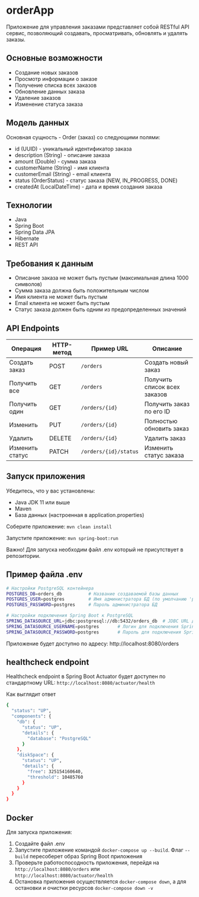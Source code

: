 # orderApp

Приложение для управления заказами представляет собой RESTful API сервис, позволяющий создавать, просматривать, обновлять и удалять заказы.
## Основные возможности

- Создание новых заказов
- Просмотр информации о заказе
- Получение списка всех заказов
- Обновление данных заказа
- Удаление заказов
- Изменение статуса заказа

## Модель данных

Основная сущность - Order (заказ) со следующими полями:
- id (UUID) - уникальный идентификатор заказа
- description (String) - описание заказа
- amount (Double) - сумма заказа
- customerName (String) - имя клиента
- customerEmail (String) - email клиента
- status (OrderStatus) - статус заказа (NEW, IN_PROGRESS, DONE)
- createdAt (LocalDateTime) - дата и время создания заказа

## Технологии

- Java
- Spring Boot
- Spring Data JPA
- Hibernate
- REST API

## Требования к данным
- Описание заказа не может быть пустым (максимальная длина 1000 символов)
- Сумма заказа должна быть положительным числом
- Имя клиента не может быть пустым
- Email клиента не может быть пустым
- Статус заказа должен быть одним из предопределенных значений

## API Endpoints

| Операция       | HTTP-метод | Пример URL           | Описание                          |
|----------------|------------|----------------------|-----------------------------------|
| Создать заказ  | POST       | `/orders`            | Создать новый заказ               |
| Получить все   | GET        | `/orders`            | Получить список всех заказов      |
| Получить один  | GET        | `/orders/{id}`       | Получить заказ по его ID          |
| Изменить       | PUT        | `/orders/{id}`       | Полностью обновить заказ          |
| Удалить        | DELETE     | `/orders/{id}`       | Удалить заказ                     |
| Изменить статус| PATCH      | `/orders/{id}/status`| Изменить статус заказа            |

## Запуск приложения
Убедитесь, что у вас установлены:

- Java JDK 11 или выше
- Maven
- База данных (настроенная в application.properties)

Соберите приложение:
`mvn clean install`

Запустите приложение:
`mvn spring-boot:run`

Важно! Для запуска необходим файл .env который не присутствует в репозитории.
## Пример файла .env 

```bash
# Настройки PostgreSQL контейнера
POSTGRES_DB=orders_db          # Название создаваемой базы данных
POSTGRES_USER=postgres         # Имя администратора БД (по умолчанию 'postgres')
POSTGRES_PASSWORD=postgres     # Пароль администратора БД

# Настройки подключения Spring Boot к PostgreSQL
SPRING_DATASOURCE_URL=jdbc:postgresql://db:5432/orders_db  # JDBC URL для подключения
SPRING_DATASOURCE_USERNAME=postgres       # Логин для подключения Spring приложения
SPRING_DATASOURCE_PASSWORD=postgres       # Пароль для подключения Spring приложения
```
Приложение будет доступно по адресу: http://localhost:8080/orders

##  healthcheck endpoint 
Healthcheck endpoint в Spring Boot Actuator будет доступен по стандартному URL:
`http://localhost:8080/actuator/health`

Как выглядит ответ
```bash
{
  "status": "UP",
  "components": {
    "db": {
      "status": "UP",
      "details": {
        "database": "PostgreSQL"
      }
    },
    "diskSpace": {
      "status": "UP",
      "details": {
        "free": 325154160640,
        "threshold": 10485760
      }
    }
  }
}
```
## Docker

Для запуска приложения:
1. Создайте файл .env
2. Запустите приложение командой `docker-compose up --build`. Флаг `--build` пересоберет образ Spring Boot приложения
3. Проверьте работоспосодность приложения, перейдя на `http://localhost:8080/orders` или `http://localhost:8080/actuator/health`
4. Остановка приложения осуществляется `docker-compose down`, а для остановки и очистки ресурсов `docker-compose down -v`
